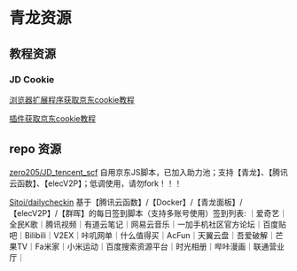# 青龙资源

## 教程资源

### JD Cookie

[浏览器扩展程序获取京东cookie教程](https://github.com/zero205/JD_tencent_scf/blob/main/backUp/GetJdCookie2.md)

[插件获取京东cookie教程](https://github.com/zero205/JD_tencent_scf/blob/main/backUp/GetJdCookie3.md)

## repo 资源

[zero205/JD_tencent_scf](https://github.com/zero205/JD_tencent_scf) 
自用京东JS脚本，已加入助力池；支持【青龙】、【腾讯云函数】、【elecV2P】；低调使用，请勿fork！！！

[Sitoi/dailycheckin](https://github.com/Sitoi/dailycheckin) 基于【腾讯云函数】/【Docker】/【青龙面板】/【elecV2P】/【群晖】的每日签到脚本（支持多账号使用）签到列表: ｜爱奇艺｜全民K歌｜腾讯视频｜有道云笔记｜网易云音乐｜一加手机社区官方论坛｜百度贴吧｜Bilibili｜V2EX｜咔叽网单｜什么值得买｜AcFun｜天翼云盘｜吾爱破解｜芒果TV｜Fa米家｜小米运动｜百度搜索资源平台｜时光相册｜哔咔漫画｜联通营业厅｜